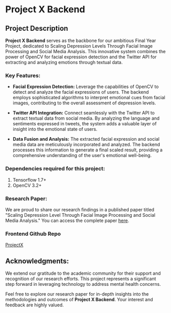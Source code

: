 # Project X Backend

## Project Description

**Project X Backend** serves as the backbone for our ambitious Final Year Project, dedicated to Scaling Depression Levels Through Facial Image Processing and Social Media Analysis. This innovative system combines the power of OpenCV for facial expression detection and the Twitter API for extracting and analyzing emotions through textual data.

### Key Features:

- **Facial Expression Detection:** Leverage the capabilities of OpenCV to detect and analyze the facial expressions of users. The backend employs sophisticated algorithms to interpret emotional cues from facial images, contributing to the overall assessment of depression levels.

- **Twitter API Integration:** Connect seamlessly with the Twitter API to extract textual data from social media. By analyzing the language and sentiments expressed in tweets, the system adds a valuable layer of insight into the emotional state of users.

- **Data Fusion and Analysis:** The extracted facial expression and social media data are meticulously incorporated and analyzed. The backend processes this information to generate a final scaled result, providing a comprehensive understanding of the user's emotional well-being.

### Dependencies required for this project:
1. Tensorflow 1.7+
2. OpenCV 3.2+

### Research Paper:

We are proud to share our research findings in a published paper titled "Scaling Depression Level Through Facial Image Processing and Social Media Analysis." You can access the complete paper [here](https://link.springer.com/chapter/10.1007/978-981-16-1089-9_71).

### Frontend Github Repo
[ProjectX](https://github.com/aksharbhayani/ProjectX)

## Acknowledgments:

We extend our gratitude to the academic community for their support and recognition of our research efforts. This project represents a significant step forward in leveraging technology to address mental health concerns.

Feel free to explore our research paper for in-depth insights into the methodologies and outcomes of **Project X Backend**. Your interest and feedback are highly valued.



